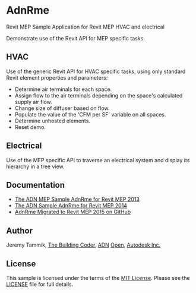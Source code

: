 # AdnRme

Revit MEP Sample Application for Revit MEP HVAC and electrical

Demonstrate use of the Revit API for MEP specific tasks.

## HVAC

Use of the generic Revit API for HVAC specific tasks, using only standard Revit element properties and parameters:

- Determine air terminals for each space.
- Assign flow to the air terminals depending on the space's calculated supply air flow.
- Change size of diffuser based on flow.
- Populate the value of the 'CFM per SF' variable on all spaces.
- Determine unhosted elements.
- Reset demo.

## Electrical

Use of the MEP specific API to traverse an electrical system and display its hierarchy in a tree view.


## Documentation

- [The ADN MEP Sample AdnRme for Revit MEP 2013](http://thebuildingcoder.typepad.com/blog/2012/05/the-adn-mep-sample-adnrme-for-revit-mep-2013.html)
- [The ADN Sample AdnRme for Revit MEP 2014](http://thebuildingcoder.typepad.com/blog/2013/06/the-adn-sample-adnrme-for-revit-mep-2014.html)
- [AdnRme Migrated to Revit MEP 2015 on GitHub](http://thebuildingcoder.typepad.com/blog/2014/06/adnrme-migrated-to-revit-mep-2015-on-github.html)


## Author

Jeremy Tammik,
[The Building Coder](http://thebuildingcoder.typepad.com),
[ADN](http://www.autodesk.com/adn)
[Open](http://www.autodesk.com/adnopen),
[Autodesk Inc.](http://www.autodesk.com)


## License

This sample is licensed under the terms of the [MIT License](http://opensource.org/licenses/MIT).
Please see the [LICENSE](LICENSE) file for full details.
